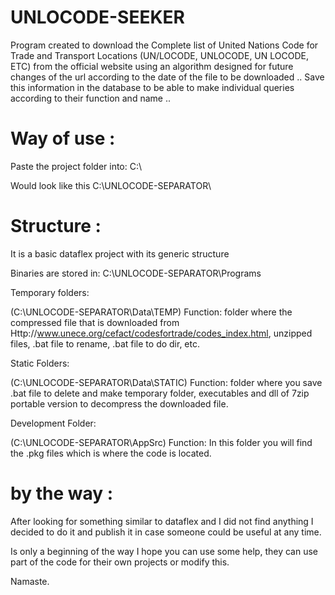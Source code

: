 # UNLOCODE-SEEKER
Program created to download the Complete list of United Nations Code for Trade and Transport Locations (UN/LOCODE, UNLOCODE, UN LOCODE, ETC) from the official website using an algorithm designed for future changes of the url according to the date of the file to be downloaded .. Save this information in the database to be able to make individual queries according to their function and name ..

# Way of use :

Paste the project folder into: 
C:\

Would look like this
C:\UNLOCODE-SEPARATOR\

# Structure :

It is a basic dataflex project with its generic structure

Binaries are stored in:
C:\UNLOCODE-SEPARATOR\Programs

Temporary folders: 

(C:\UNLOCODE-SEPARATOR\Data\TEMP)
Function: folder where the compressed file that is downloaded from
Http://www.unece.org/cefact/codesfortrade/codes_index.html, unzipped files, .bat file to rename, .bat file to do dir, etc.

Static Folders: 

(C:\UNLOCODE-SEPARATOR\Data\STATIC)
Function: folder where you save .bat file to delete and make temporary folder, executables and dll of 7zip portable version to decompress the downloaded file.

Development Folder:

(C:\UNLOCODE-SEPARATOR\AppSrc)
Function: In this folder you will find the .pkg files which is where the code is located.

# by the way :

After looking for something similar to dataflex and I did not find anything I decided to do it and publish it in case someone could be useful at any time.

Is only a beginning of the way I hope you can use some help, they can use part of the code for their own projects or modify this.

Namaste.

